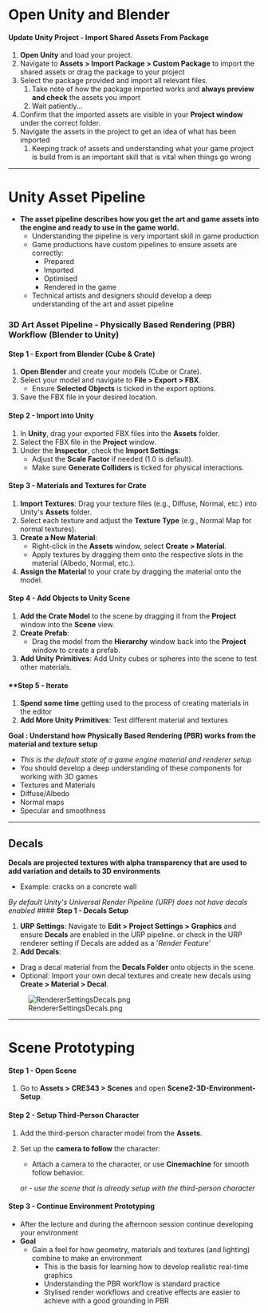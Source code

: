 # Open Unity and Blender

#### **Update Unity Project - Import Shared Assets From Package**

1.  **Open Unity** and load your project.
2.  Navigate to **Assets \> Import Package \> Custom Package** to import the shared assets or drag the package to your project
3.  Select the package provided and import all relevant files.
    1.  Take note of how the package imported works and **always preview and check** the assets you import
    2.  Wait patiently...
4.  Confirm that the imported assets are visible in your **Project window** under the correct folder.
5.  Navigate the assets in the project to get an idea of what has been imported
    1.  Keeping track of assets and understanding what your game project is build from is an important skill that is vital when things go wrong

------------------------------------------------------------------------

# Unity Asset Pipeline

- **The asset pipeline describes how you get the art and game assets into the engine and ready to use in the game world.**
  - Understanding the pipeline is very important skill in game production
  - Game productions have custom pipelines to ensure assets are correctly:
    - Prepared
    - Imported
    - Optimised
    - Rendered in the game
  - Technical artists and designers should develop a deep understanding of the art and asset pipeline

### **3D Art Asset Pipeline - Physically Based Rendering (PBR) Workflow (Blender to Unity)**

#### **Step 1 - Export from Blender (Cube & Crate)**

1.  **Open Blender** and create your models (Cube or Crate).
2.  Select your model and navigate to **File \> Export \> FBX**.
    - Ensure **Selected Objects** is ticked in the export options.
3.  Save the FBX file in your desired location.

#### **Step 2 - Import into Unity**

1.  In **Unity**, drag your exported FBX files into the **Assets** folder.
2.  Select the FBX file in the **Project** window.
3.  Under the **Inspector**, check the **Import Settings**:
    - Adjust the **Scale Factor** if needed (1.0 is default).
    - Make sure **Generate Colliders** is ticked for physical interactions.

#### **Step 3 - Materials and Textures for Crate**

1.  **Import Textures**: Drag your texture files (e.g., Diffuse, Normal, etc.) into Unity's **Assets** folder.
2.  Select each texture and adjust the **Texture Type** (e.g., Normal Map for normal textures).
3.  **Create a New Material**:
    - Right-click in the **Assets** window, select **Create \> Material**.
    - Apply textures by dragging them onto the respective slots in the material (Albedo, Normal, etc.).
4.  **Assign the Material** to your crate by dragging the material onto the model.

#### **Step 4 - Add Objects to Unity Scene**

1.  **Add the Crate Model** to the scene by dragging it from the **Project** window into the **Scene** view.
2.  **Create Prefab**:
    - Drag the model from the **Hierarchy** window back into the **Project** window to create a prefab.
3.  **Add Unity Primitives**: Add Unity cubes or spheres into the scene to test other materials.

#### \*\*Step 5 - Iterate

1.  **Spend some time** getting used to the process of creating materials in the editor
2.  **Add More Unity Primitives**: Test different material and textures

**Goal : Understand how Physically Based Rendering (PBR) works from the material and texture setup**
- *This is the default state of a game engine material and renderer setup*
- You should develop a deep understanding of these components for working with 3D games
- Textures and Materials
- Diffuse/Albedo
- Normal maps
- Specular and smoothness

------------------------------------------------------------------------

## Decals

**Decals are projected textures with alpha transparency that are used to add variation and details to 3D environments**
- Example: cracks on a concrete wall

*By default Unity's Universal Render Pipeline (URP) does not have decals enabled*
\#### **Step 1 - Decals Setup**
1. **URP Settings**: Navigate to **Edit \> Project Settings \> Graphics** and ensure **Decals** are enabled in the URP pipeline. or check in the URP renderer setting if Decals are added as a '*Render Feature*'
2. **Add Decals**:
- Drag a decal material from the **Decals Folder** onto objects in the scene.
- Optional: Import your own decal textures and create new decals using **Create \> Material \> Decal**.

<figure>
<img
src="3D%20Art%20Production%20Pipeline%20Practical-media/f7602a6150decfb6ba81f519c9275be2bbf3ec20.png"
title="wikilink" alt="RendererSettingsDecals.png" />
<figcaption aria-hidden="true">RendererSettingsDecals.png</figcaption>
</figure>

------------------------------------------------------------------------

# Scene Prototyping

#### **Step 1 - Open Scene**

1.  Go to **Assets \> CRE343 \> Scenes** and open **Scene2-3D-Environment-Setup**.

#### **Step 2 - Setup Third-Person Character**

1.  Add the third-person character model from the **Assets**.
2.  Set up the **camera to follow** the character:
    - Attach a camera to the character, or use **Cinemachine** for smooth follow behavior.

    *or - use the scene that is already setup with the third-person character*

#### **Step 3 - Continue Environment Prototyping**

- After the lecture and during the afternoon session continue developing your environment
- **Goal**
  - Gain a feel for how geometry, materials and textures (and lighting) combine to make an environment
    - This is the basis for learning how to develop realistic real-time graphics
    - Understanding the PBR workflow is standard practice
    - Stylised render workflows and creative effects are easier to achieve with a good grounding in PBR
